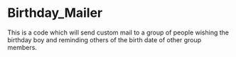 # Birthday_Mailer
This is a code which will send custom mail to a group of people wishing the birthday boy and reminding others of the birth date of other group members.
